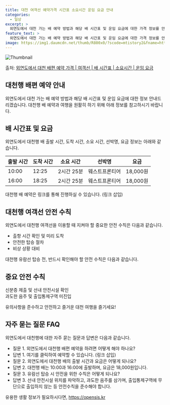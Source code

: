 ```yaml
---
title: 대천 여객선 예약가격 시간표 소요시간 운임 요금 안내
categories:
  - 일상
excerpt: >
  외연도에서 대천 가는 배 예약 방법과 해당 배 시간표 및 운임 요금에 대한 가격 정보를 안내 드리겠습니다. 안전하고 재밋는 대천행 여행을 위해 아래 정보 참고하시기 바랍니다. 대천행 배편 예약하기 👈 클릭외연도에서 대천행 배 시간표출발 시간도착 시간소요 시간선박명요금10:0012:252시간 25분웨스트프론티어18,000원16:0018:252시간 25분웨스트프론티어18,000원대천행 배편 예약하기 👈 클릭외연도에서 대천행 여객선 탑승 시 이용수칙외연도에서 대천행 배를 이용할 때 지켜야 할 중요한 안전 수칙에 대해 안내합니다. 요약: 외연도에서 대천행 여객선을 이용할 때 반드시 숙지해야 하는 안전 수칙 1) 출항 시간 확인 및 미리 도착: 외연도에서 대천행 배 출항 시간을 확인하고 출발 시간에 맞춰 매표소로..
feature_text: >
  외연도에서 대천 가는 배 예약 방법과 해당 배 시간표 및 운임 요금에 대한 가격 정보를 안내 드리겠습니다. 안전하고 재밋는 대천행 여행을 위해 아래 정보 참고하시기 바랍니다. 대천행 배편 예약하기 👈 클릭외연도에서 대천행 배 시간표출발 시간도착 시간소요 시간선박명요금10:0012:252시간 25분웨스트프론티어18,000원16:0018:252시간 25분웨스트프론티어18,000원대천행 배편 예약하기 👈 클릭외연도에서 대천행 여객선 탑승 시 이용수칙외연도에서 대천행 배를 이용할 때 지켜야 할 중요한 안전 수칙에 대해 안내합니다. 요약: 외연도에서 대천행 여객선을 이용할 때 반드시 숙지해야 하는 안전 수칙 1) 출항 시간 확인 및 미리 도착: 외연도에서 대천행 배 출항 시간을 확인하고 출발 시간에 맞춰 매표소로..
image: https://img1.daumcdn.net/thumb/R800x0/?scode=mtistory2&fname=https%3A%2F%2Fblog.kakaocdn.net%2Fdn%2FdBmPnm%2FbtsHDiqqAi8%2FJImMLn8ovZKI9mQIgpc4H1%2Fimg.webp
---
```


![Thumbnail](https://img1.daumcdn.net/thumb/R800x0/?scode=mtistory2&fname=https%3A%2F%2Fblog.kakaocdn.net%2Fdn%2FdBmPnm%2FbtsHDiqqAi8%2FJImMLn8ovZKI9mQIgpc4H1%2Fimg.webp)

<p>출처: <a href="https://opensis.kr/entry/%EC%99%B8%EC%97%B0%EB%8F%84%EC%97%90%EC%84%9C-%EB%8C%80%EC%B2%9C-%EB%B0%B0%ED%8E%B8-%EC%98%88%EC%95%BD-%EA%B0%80%EA%B2%A9-%EC%97%AC%EA%B0%9D%EC%84%A0-%EB%B0%B0-%EC%8B%9C%EA%B0%84%ED%91%9C-%EC%86%8C%EC%9A%94%EC%8B%9C%EA%B0%84-%EC%9A%B4%EC%9E%84-%EC%9A%94%EA%B8%88" rel="dofollow">외연도에서 대천 배편 예약 가격 | 여객선 | 배 시간표 | 소요시간 | 운임 요금</a> </p>

## 대천행 배편 예약 안내

외연도에서 대천 가는 배 예약 방법과 해당 배 시간표 및 운임 요금에 대한 정보 안내드리겠습니다. 대천행 배 예약과 여행을 원활히 하기 위해
아래 정보를 참고하시기 바랍니다.

## **배 시간표 및 요금**

외연도에서 대천행 배 출발 시간, 도착 시간, 소요 시간, 선박명, 요금 정보는 아래와 같습니다.

**출발 시간** | **도착 시간** | **소요 시간** | **선박명** | **요금**  
---|---|---|---|---  
10:00 | 12:25 | 2시간 25분 | 웨스트프론티어 | 18,000원  
16:00 | 18:25 | 2시간 25분 | 웨스트프론티어 | 18,000원  
  
대천행 배 예약은 링크를 통해 진행하실 수 있습니다. (링크 삽입)

## **대천행 여객선 안전 수칙**

외연도에서 대천행 여객선을 이용할 때 지켜야 할 중요한 안전 수칙은 다음과 같습니다.

  * 출항 시간 확인 및 미리 도착
  * 안전한 탑승 절차
  * 비상 상황 대비

대천행 유람선 탑승 전, 반드시 확인해야 할 안전 수칙은 다음과 같습니다.

**중요 안전 수칙**  
---  
신분증 제출 및 선내 안전시설 확인  
과도한 음주 및 출입통제구역 미진입  
  
유의사항을 준수하고 안전하고 즐거운 대천 여행을 즐기세요!

## **자주 묻는 질문 FAQ**

외연도에서 대천행에 대한 자주 묻는 질문과 답변은 다음과 같습니다.

  * 질문 1. 외연도에서 대천행 배편 예약을 하려면 어떻게 해야 하나요?
  * 답변 1. 여기를 클릭하여 예약할 수 있습니다. (링크 삽입)
  * 질문 2. 외연도에서 대천행 배의 출발 시간과 요금은 어떻게 되나요?
  * 답변 2. 대천행 배는 10:00과 16:00에 출발하며, 요금은 18,000원입니다.
  * 질문 3. 유람선 탑승 시 안전을 위한 수칙은 어떻게 되나요?
  * 답변 3. 선내 안전시설 위치를 파악하고, 과도한 음주를 삼가며, 출입통제구역에 무단으로 출입하지 않는 등 안전수칙을 준수해야 합니다.



 

유용한 생활 정보가 필요하시다면, <a href="https://opensis.kr" rel="dofollow">https://opensis.kr</a>


